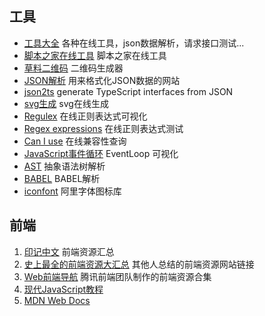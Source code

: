 ## 工具
- [工具大全](https://www.sojson.com/)
	各种在线工具，json数据解析，请求接口测试...
- [脚本之家在线工具](http://tools.jb51.net/)
	脚本之家在线工具
- [草料二维码](https://cli.im/)
	二维码生成器
- [JSON解析](https://www.json.cn/)
	用来格式化JSON数据的网站
- [json2ts](http://www.json2ts.com/)
	generate TypeScript interfaces from JSON
- [svg生成](https://www.shapedivider.app/)
	svg在线生成
- [Regulex](https://jex.im/regulex/#!flags=&re=%5E(a%7Cb)*%3F%24)
	在线正则表达式可视化
- [Regex expressions](https://regex101.com/)
	在线正则表达式测试
- [Can I use](https://caniuse.com/)
	在线兼容性查询
- [JavaScript事件循环](https://www.jsv9000.app/)
	EventLoop 可视化
- [AST](https://astexplorer.net/)
	抽象语法树解析
- [BABEL](https://babeljs.io/repl#?browsers=defaults%2C%20not%20ie%2011%2C%20not%20ie_mob%2011&build=&builtIns=false&corejs=3.21&spec=false&loose=false&code_lz=Q&debug=false&forceAllTransforms=false&shippedProposals=false&circleciRepo=&evaluate=false&fileSize=false&timeTravel=false&sourceType=module&lineWrap=true&presets=env%2Creact%2Cstage-2&prettier=false&targets=&version=7.17.9&externalPlugins=&assumptions=%7B%7D)
	BABEL解析
- [iconfont](https://www.iconfont.cn/)
	阿里字体图标库


## 前端
1. [印记中文](https://docschina.org/)
	前端资源汇总
2. [史上最全的前端资源大汇总](https://www.jianshu.com/p/6cb49271cd2a#)
	其他人总结的前端资源网站链接
3. [Web前端导航](http://www.alloyteam.com/nav/)
	腾讯前端团队制作的前端资源合集
4. [现代JavaScript教程](https://zh.javascript.info/)
5. [MDN Web Docs](https://developer.mozilla.org/zh-CN/)



	